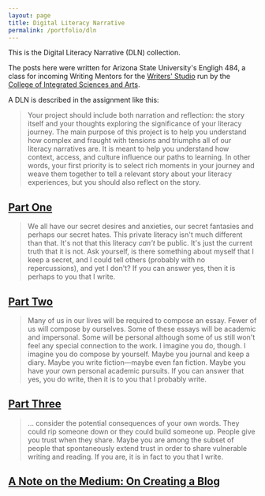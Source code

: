 ```yaml
---
layout: page
title: Digital Literacy Narrative
permalink: /portfolio/dln
---
```


This is the Digital Literacy Narrative (DLN) collection. 

The posts here were written for Arizona State University's Engligh 484, a class for incoming Writing Mentors for the [Writers' Studio](https://cisa.asu.edu/content/writers-studio) run by the [College of Integrated Sciences and Arts](https://cisa.asu.edu/).

A DLN is described in the assignment like this:
> Your project should include both narration and reflection: the story itself and your thoughts exploring the significance of your literacy journey. The main purpose of this project is to help you understand how complex and fraught with tensions and triumphs all of our literacy narratives are. It is meant to help you understand how context, access, and culture influence our paths to learning. In other words, your first priority is to select rich moments in your journey and weave them together to tell a relevant story about your literacy experiences, but you should also reflect on the story.

## [Part One](dln-1)
> We all have our secret desires and anxieties, our secret fantasies and perhaps our secret hates. This private literacy isn't much different than that. It's not that this literacy *can't* be public. It's just the current truth that it is not. Ask yourself, is there something about myself that I keep a secret, and I could tell others (probably with no repercussions), and yet I don't? If you can answer yes, then it is perhaps to you that I write.

## [Part Two](dln-2)
> Many of us in our lives will be required to compose an essay. Fewer of us will compose by ourselves. Some of these essays will be academic and impersonal. Some will be personal although some of us still won't feel any special connection to the work. I imagine you do, though. I imagine you do compose by yourself. Maybe you journal and keep a diary. Maybe you write fiction—maybe even fan fiction. Maybe you have your own personal academic pursuits. If you can answer that yes, you do write, then it is to you that I probably write.

## [Part Three](dln-3)
> … consider the potential consequences of your own words. They could rip someone down or they could build someone up. People give you trust when they share. Maybe you are among the subset of people that spontaneously extend trust in order to share vulnerable writing and reading. If you are, it is in fact to you that I write. 

## [A Note on the Medium: On Creating a Blog](dln-4)
